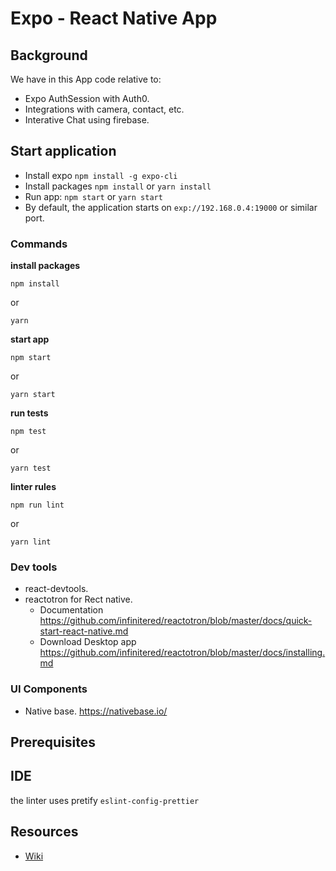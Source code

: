 # Expo - React Native App

## Background

We have in this App code relative to:

- Expo AuthSession with Auth0.
- Integrations with camera, contact, etc.
- Interative Chat using firebase.


## Start application

- Install expo `npm install -g expo-cli`
- Install packages `npm install` or `yarn install`
- Run app: `npm start` or `yarn start`
- By default, the application starts on `exp://192.168.0.4:19000` or similar port.

### Commands

**install packages**

```ssh
npm install
```
or
```ssh
yarn
```

**start app**

```ssh
npm start
```
or
```ssh
yarn start
```

**run tests**

```ssh
npm test
```
or
```ssh
yarn test
```
**linter rules**

```ssh
npm run lint
```
or
```ssh
yarn lint
```

### Dev tools

- react-devtools.
- reactotron for Rect native.
  - Documentation https://github.com/infinitered/reactotron/blob/master/docs/quick-start-react-native.md
  - Download Desktop app https://github.com/infinitered/reactotron/blob/master/docs/installing.md

### UI Components
 - Native base. https://nativebase.io/

## Prerequisites

## IDE

the linter uses pretify `eslint-config-prettier`

## Resources
* [Wiki](https://github.com/nexton-labs/react-native-starter/wiki)
